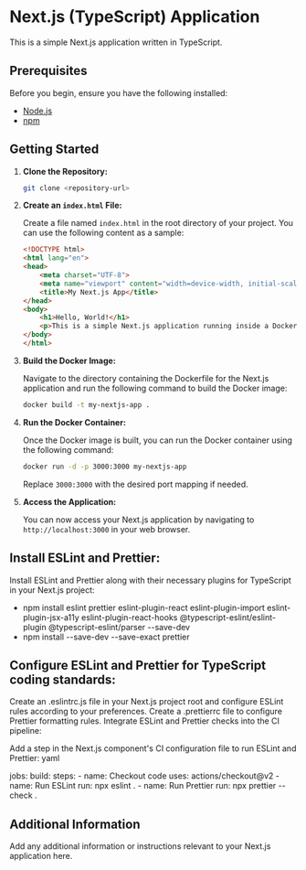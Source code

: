 # Next.js (TypeScript) Application

This is a simple Next.js application written in TypeScript.

## Prerequisites

Before you begin, ensure you have the following installed:

- [Node.js](https://nodejs.org/)
- [npm](https://www.npmjs.com/)

## Getting Started

1. **Clone the Repository:**

    ```bash
    git clone <repository-url>
    ```

2. **Create an `index.html` File:**

    Create a file named `index.html` in the root directory of your project. You can use the following content as a sample:

    ```html
    <!DOCTYPE html>
    <html lang="en">
    <head>
        <meta charset="UTF-8">
        <meta name="viewport" content="width=device-width, initial-scale=1.0">
        <title>My Next.js App</title>
    </head>
    <body>
        <h1>Hello, World!</h1>
        <p>This is a simple Next.js application running inside a Docker container.</p>
    </body>
    </html>
    ```

3. **Build the Docker Image:**

    Navigate to the directory containing the Dockerfile for the Next.js application and run the following command to build the Docker image:

    ```bash
    docker build -t my-nextjs-app .
    ```

4. **Run the Docker Container:**

    Once the Docker image is built, you can run the Docker container using the following command:

    ```bash
    docker run -d -p 3000:3000 my-nextjs-app
    ```

    Replace `3000:3000` with the desired port mapping if needed.

5. **Access the Application:**

    You can now access your Next.js application by navigating to `http://localhost:3000` in your web browser.


##   Install ESLint and Prettier:

Install ESLint and Prettier along with their necessary plugins for TypeScript in your Next.js project:

- npm install eslint prettier eslint-plugin-react eslint-plugin-import eslint-plugin-jsx-a11y eslint-plugin-react-hooks @typescript-eslint/eslint-plugin @typescript-eslint/parser --save-dev
- npm install --save-dev --save-exact prettier

## Configure ESLint and Prettier for TypeScript coding standards:

Create an .eslintrc.js file in your Next.js project root and configure ESLint rules according to your preferences.
Create a .prettierrc file to configure Prettier formatting rules.
Integrate ESLint and Prettier checks into the CI pipeline:

Add a step in the Next.js component's CI configuration file to run ESLint and Prettier:
yaml

jobs:
  build:
    steps:
      - name: Checkout code
        uses: actions/checkout@v2
      - name: Run ESLint
        run: npx eslint .
      - name: Run Prettier
        run: npx prettier --check .

## Additional Information

Add any additional information or instructions relevant to your Next.js application here.

